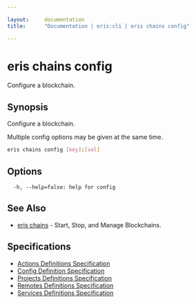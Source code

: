 ```yaml
---

layout:     documentation
title:      "Documentation | eris:cli | eris chains config"

---
```


# eris chains config

Configure a blockchain.

## Synopsis

Configure a blockchain.

Multiple config options may be given at the same time.

```bash
eris chains config [key]:[val]
```

## Options

```
  -h, --help=false: help for config
```

## See Also

* [eris chains](https://docs.erisindustries.com/documentation/eris-cli/0.10.3/eris_chains/)	 - Start, Stop, and Manage Blockchains.

## Specifications

* [Actions Definitions Specification](https://docs.erisindustries.com/documentation/eris-cli/0.10.3/actions_definitions_spec/)
* [Config Definition Specification](https://docs.erisindustries.com/documentation/eris-cli/0.10.3/config_definition_spec/)
* [Projects Definitions Specification](https://docs.erisindustries.com/documentation/eris-cli/0.10.3/projects_definitions_spec/)
* [Remotes Definitions Specification](https://docs.erisindustries.com/documentation/eris-cli/0.10.3/remotes_definitions_spec/)
* [Services Definitions Specification](https://docs.erisindustries.com/documentation/eris-cli/0.10.3/services_definitions_spec/)

